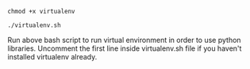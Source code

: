 `chmod +x virtualenv`

`./virtualenv.sh`

Run above bash script to run virtual environment in order to use python libraries.
Uncomment the first line inside virtualenv.sh file if you haven't installed virtualenv already.
